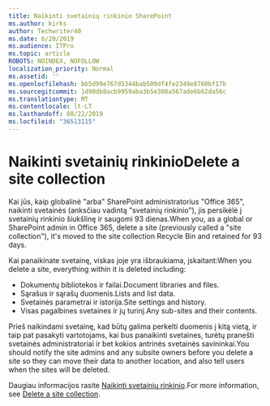 ```yaml
---
title: Naikinti svetainių rinkinio SharePoint
ms.author: kirks
author: Techwriter40
ms.date: 6/20/2019
ms.audience: ITPro
ms.topic: article
ROBOTS: NOINDEX, NOFOLLOW
localization_priority: Normal
ms.assetid: ''
ms.openlocfilehash: bb5d99e767d5344bab509df4fe2349e8760bf17b
ms.sourcegitcommit: 1d98db8acb9959aba3b5e308a567ade6b62da56c
ms.translationtype: MT
ms.contentlocale: lt-LT
ms.lasthandoff: 08/22/2019
ms.locfileid: "36513115"
---
```

# <a name="delete-a-site-collection"></a><span data-ttu-id="270f7-102">Naikinti svetainių rinkinio</span><span class="sxs-lookup"><span data-stu-id="270f7-102">Delete a site collection</span></span>

<span data-ttu-id="270f7-103">Kai jūs, kaip globalinė "arba" SharePoint administratorius "Office 365", naikinti svetainės (anksčiau vadintą "svetainių rinkinio"), jis persikėlė į svetainių rinkinio šiukšlinę ir saugomi 93 dienas.</span><span class="sxs-lookup"><span data-stu-id="270f7-103">When you, as a global or SharePoint admin in Office 365, delete a site (previously called a "site collection"), it's moved to the site collection Recycle Bin and retained for 93 days.</span></span> 

<span data-ttu-id="270f7-104">Kai panaikinate svetainę, viskas joje yra išbraukiama, įskaitant:</span><span class="sxs-lookup"><span data-stu-id="270f7-104">When you delete a site, everything within it is deleted including:</span></span>

- <span data-ttu-id="270f7-105">Dokumentų bibliotekos ir failai.</span><span class="sxs-lookup"><span data-stu-id="270f7-105">Document libraries and files.</span></span>
- <span data-ttu-id="270f7-106">Sąrašus ir sąrašų duomenis.</span><span class="sxs-lookup"><span data-stu-id="270f7-106">Lists and list data.</span></span>
- <span data-ttu-id="270f7-107">Svetainės parametrai ir istorija.</span><span class="sxs-lookup"><span data-stu-id="270f7-107">Site settings and history.</span></span>
- <span data-ttu-id="270f7-108">Visas pagalbines svetaines ir jų turinį.</span><span class="sxs-lookup"><span data-stu-id="270f7-108">Any sub-sites and their contents.</span></span>

<span data-ttu-id="270f7-109">Prieš naikindami svetainę, kad būtų galima perkelti duomenis į kitą vietą, ir taip pat pasakyti vartotojams, kai bus panaikinti svetaines, turėtų pranešti svetainės administratoriai ir bet kokios antrinės svetainės savininkai.</span><span class="sxs-lookup"><span data-stu-id="270f7-109">You should notify the site admins and any subsite owners before you delete a site so they can move their data to another location, and also tell users when the sites will be deleted.</span></span> 

<span data-ttu-id="270f7-110">Daugiau informacijos rasite [Naikinti svetainių rinkinio](https://docs.microsoft.com/sharepoint/delete-site-collection).</span><span class="sxs-lookup"><span data-stu-id="270f7-110">For more information, see [Delete a site collection](https://docs.microsoft.com/sharepoint/delete-site-collection).</span></span> 